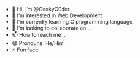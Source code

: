 - 👋 Hi, I’m @GeekyC0der
- 👀 I’m interested in Web Development.
- 🌱 I’m currently learning C programming language.
- 💞️ I’m looking to collaborate on ...
- 📫 How to reach me ...
- 😄 Pronouns: He/Him
- ⚡ Fun fact: 

<!---
GeekyC0der/GeekyC0der is a ✨ special ✨ repository because its `README.md` (this file) appears on your GitHub profile.
You can click the Preview link to take a look at your changes.
--->
